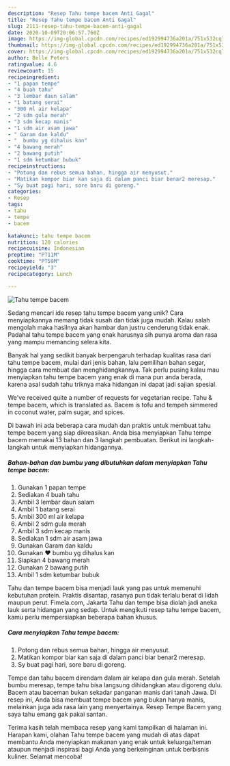 ```yaml
---
description: "Resep Tahu tempe bacem Anti Gagal"
title: "Resep Tahu tempe bacem Anti Gagal"
slug: 2111-resep-tahu-tempe-bacem-anti-gagal
date: 2020-10-09T20:06:57.760Z
image: https://img-global.cpcdn.com/recipes/ed192994736a201a/751x532cq70/tahu-tempe-bacem-foto-resep-utama.jpg
thumbnail: https://img-global.cpcdn.com/recipes/ed192994736a201a/751x532cq70/tahu-tempe-bacem-foto-resep-utama.jpg
cover: https://img-global.cpcdn.com/recipes/ed192994736a201a/751x532cq70/tahu-tempe-bacem-foto-resep-utama.jpg
author: Belle Peters
ratingvalue: 4.6
reviewcount: 15
recipeingredient:
- "1 papan tempe"
- "4 buah tahu"
- "3 lembar daun salam"
- "1 batang serai"
- "300 ml air kelapa"
- "2 sdm gula merah"
- "3 sdm kecap manis"
- "1 sdm air asam jawa"
- " Garam dan kaldu"
- "  bumbu yg dihalus kan"
- "4 bawang merah"
- "2 bawang putih"
- "1 sdm ketumbar bubuk"
recipeinstructions:
- "Potong dan rebus semua bahan, hingga air menyusut."
- "Matikan kompor biar kan saja di dalam panci biar benar2 meresap."
- "Sy buat pagi hari, sore baru di goreng."
categories:
- Resep
tags:
- tahu
- tempe
- bacem

katakunci: tahu tempe bacem 
nutrition: 120 calories
recipecuisine: Indonesian
preptime: "PT11M"
cooktime: "PT59M"
recipeyield: "3"
recipecategory: Lunch

---
```



![Tahu tempe bacem](https://img-global.cpcdn.com/recipes/ed192994736a201a/751x532cq70/tahu-tempe-bacem-foto-resep-utama.jpg)

Sedang mencari ide resep tahu tempe bacem yang unik? Cara menyiapkannya memang tidak susah dan tidak juga mudah. Kalau salah mengolah maka hasilnya akan hambar dan justru cenderung tidak enak. Padahal tahu tempe bacem yang enak harusnya sih punya aroma dan rasa yang mampu memancing selera kita.

Banyak hal yang sedikit banyak berpengaruh terhadap kualitas rasa dari tahu tempe bacem, mulai dari jenis bahan, lalu pemilihan bahan segar, hingga cara membuat dan menghidangkannya. Tak perlu pusing kalau mau menyiapkan tahu tempe bacem yang enak di mana pun anda berada, karena asal sudah tahu triknya maka hidangan ini dapat jadi sajian spesial.

We&#39;ve received quite a number of requests for vegetarian recipe. Tahu &amp; tempe bacem, which is translated as. Bacem is tofu and tempeh simmered in coconut water, palm sugar, and spices.


Di bawah ini ada beberapa cara mudah dan praktis untuk membuat tahu tempe bacem yang siap dikreasikan. Anda bisa menyiapkan Tahu tempe bacem memakai 13 bahan dan 3 langkah pembuatan. Berikut ini langkah-langkah untuk menyiapkan hidangannya.

<!--inarticleads1-->

##### Bahan-bahan dan bumbu yang dibutuhkan dalam menyiapkan Tahu tempe bacem:

1. Gunakan 1 papan tempe
1. Sediakan 4 buah tahu
1. Ambil 3 lembar daun salam
1. Ambil 1 batang serai
1. Ambil 300 ml air kelapa
1. Ambil 2 sdm gula merah
1. Ambil 3 sdm kecap manis
1. Sediakan 1 sdm air asam jawa
1. Gunakan  Garam dan kaldu
1. Gunakan  ❤ bumbu yg dihalus kan
1. Siapkan 4 bawang merah
1. Gunakan 2 bawang putih
1. Ambil 1 sdm ketumbar bubuk


Tahu dan tempe bacem bisa menjadi lauk yang pas untuk memenuhi kebutuhan protein. Praktis disantap, rasanya pun tidak terlalu berat di lidah maupun perut. Fimela.com, Jakarta Tahu dan tempe bisa diolah jadi aneka lauk serta hidangan yang sedap. Untuk mengikuti resep tahu tempe bacem, kamu perlu mempersiapkan beberapa bahan khusus. 

<!--inarticleads2-->

##### Cara menyiapkan Tahu tempe bacem:

1. Potong dan rebus semua bahan, hingga air menyusut.
1. Matikan kompor biar kan saja di dalam panci biar benar2 meresap.
1. Sy buat pagi hari, sore baru di goreng.


Tempe dan tahu bacem direndam dalam air kelapa dan gula merah. Setelah bumbu meresap, tempe tahu bisa langsung dihidangkan atau digoreng dulu. Bacem atau baceman bukan sekadar panganan manis dari tanah Jawa. Di resep ini, Anda bisa membuat tempe bacem yang bukan hanya manis, melainkan juga ada rasa lain yang menyertainya. Resep Tempe Bacem yang saya tahu emang gak pakai santan. 

Terima kasih telah membaca resep yang kami tampilkan di halaman ini. Harapan kami, olahan Tahu tempe bacem yang mudah di atas dapat membantu Anda menyiapkan makanan yang enak untuk keluarga/teman ataupun menjadi inspirasi bagi Anda yang berkeinginan untuk berbisnis kuliner. Selamat mencoba!

